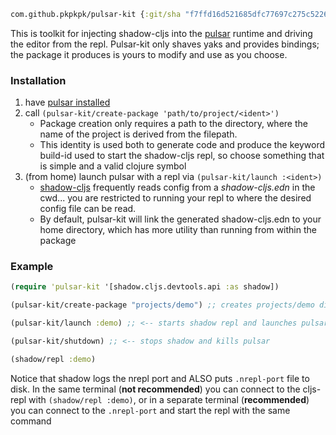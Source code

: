 ```clojure
com.github.pkpkpk/pulsar-kit {:git/sha "f7ffd16d521685dfc77697c275c5226a67d769a5"}
```

This is toolkit for injecting shadow-cljs into the [pulsar](https://github.com/pulsar-edit/pulsar) runtime and driving the editor from the repl. Pulsar-kit only shaves yaks and provides bindings; the package it produces is yours to modify and use as you choose.

### Installation
1) have [pulsar installed](https://github.com/pulsar-edit/pulsar/releases)
2) call `(pulsar-kit/create-package 'path/to/project/<ident>')`
   + Package creation only requires a path to the directory, where the name of the project is derived from the filepath.
   + This identity is used both to generate code and produce the keyword build-id used to start the shadow-cljs repl, so choose something that is simple and a valid clojure symbol
3) (from home) launch pulsar with a repl via `(pulsar-kit/launch :<ident>)`
   + [shadow-cljs](https://shadow-cljs.github.io/) frequently reads config from a *shadow-cljs.edn* in the cwd... you are restricted to running your repl to where the desired config file can be read.
   + By default, pulsar-kit will link the generated shadow-cljs.edn to your home directory, which has more utility than running from within the package

### Example

```clojure
(require 'pulsar-kit '[shadow.cljs.devtools.api :as shadow])

(pulsar-kit/create-package "projects/demo") ;; creates projects/demo directory, populates & links it to ppm

(pulsar-kit/launch :demo) ;; <-- starts shadow repl and launches pulsar with derived build-id

(pulsar-kit/shutdown) ;; <-- stops shadow and kills pulsar

(shadow/repl :demo)
```

Notice that shadow logs the nrepl port and ALSO puts `.nrepl-port` file to disk.
In the same terminal (**not recommended**) you can connect to the cljs-repl with `(shadow/repl :demo)`,
or in a separate terminal (**recommended**) you can connect to the `.nrepl-port` and start the repl with the same command

